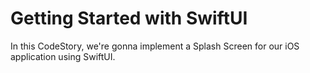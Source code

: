 
# Getting Started with SwiftUI

In this CodeStory, we're gonna implement a Splash Screen for our iOS application using SwiftUI.
